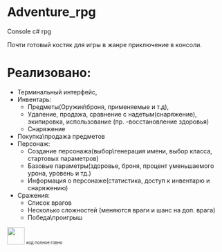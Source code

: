 # Adventure_rpg
Console c# rpg 

Почти готовый костяк для игры в жанре приключение в консоли.
# Реализовано:
- Терминальный интерфейс,
- Инвентарь:
    - Предметы(Оружие\броня, применяемые и т.д),
    - Удаление, продажа, сравнение с надетым(снаряжение), экипировка, использование (пр. -восстановление здоровья)  
    - Снаряжение
- Покупка\продажа предметов
- Персонаж:
    - Создание персонажа(выбор\генерация имени, выбор класса, стартовых параметров)
    - Базовые параметры(здоровье, броня, процент уменьшаемого урона, уровень и тд.)  
    - Информация о персонаже(статистика, доступ к инвентарю и снаряжению)
- Сражения:
    - Список врагов
    - Несколько сложностей (меняются враги и шанс на доп. врага)
    - Победа\проигрыш
  
 <img src="https://c.tenor.com/Q6O6FN8oaGkAAAAd/dance-party-cat.gif" width="40" height="40" />
  <sub><sup>код полное говно</sup></sub>
